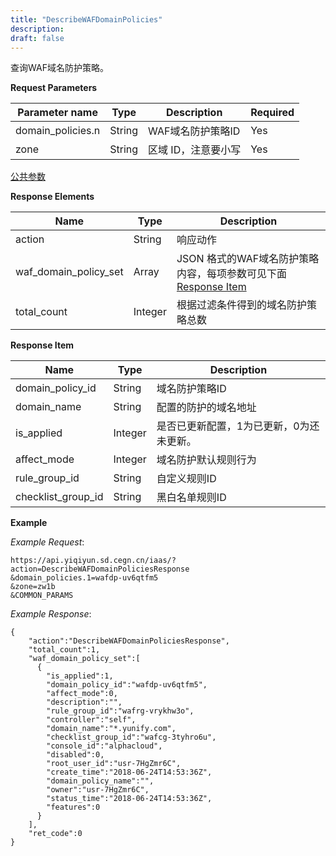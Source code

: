 ```yaml
---
title: "DescribeWAFDomainPolicies"
description: 
draft: false
---
```




查询WAF域名防护策略。

**Request Parameters**

| Parameter name | Type | Description | Required |
| --- | --- | --- | --- |
| domain_policies.n | String | WAF域名防护策略ID | Yes |
| zone | String | 区域 ID，注意要小写 | Yes |

[公共参数](https://docs.qingcloud.com/product/api/common/parameters)

**Response Elements**

| Name | Type | Description |
| --- | --- | --- |
| action | String | 响应动作 |
| waf_domain_policy_set | Array | JSON 格式的WAF域名防护策略内容，每项参数可见下面 [Response Item](#response-item) |
| total_count | Integer | 根据过滤条件得到的域名防护策略总数 |

**Response Item**

| Name | Type | Description |
| --- | --- | --- |
| domain_policy_id | String | 域名防护策略ID |
| domain_name | String | 配置的防护的域名地址 |
| is_applied | Integer | 是否已更新配置，1为已更新，0为还未更新。 |
| affect_mode | Integer | 域名防护默认规则行为 |
| rule_group_id | String | 自定义规则ID |
| checklist_group_id | String | 黑白名单规则ID |

**Example**

_Example Request_:

```
https://api.yiqiyun.sd.cegn.cn/iaas/?action=DescribeWAFDomainPoliciesResponse
&domain_policies.1=wafdp-uv6qtfm5
&zone=zw1b
&COMMON_PARAMS
```

_Example Response_:

```
{
    "action":"DescribeWAFDomainPoliciesResponse",
    "total_count":1,
    "waf_domain_policy_set":[
      {
        "is_applied":1,
        "domain_policy_id":"wafdp-uv6qtfm5",
        "affect_mode":0,
        "description":"",
        "rule_group_id":"wafrg-vrykhw3o",
        "controller":"self",
        "domain_name":"*.yunify.com",
        "checklist_group_id":"wafcg-3tyhro6u",
        "console_id":"alphacloud",
        "disabled":0,
        "root_user_id":"usr-7HgZmr6C",
        "create_time":"2018-06-24T14:53:36Z",
        "domain_policy_name":"",
        "owner":"usr-7HgZmr6C",
        "status_time":"2018-06-24T14:53:36Z",
        "features":0
      }
    ],
    "ret_code":0
}
```
